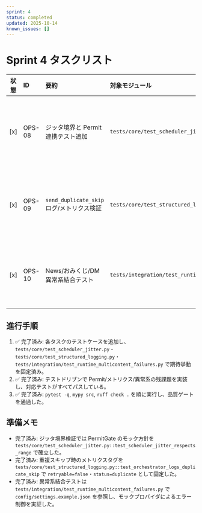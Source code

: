 ```yaml
---
sprint: 4
status: completed
updated: 2025-10-14
known_issues: []
---
```


# Sprint 4 タスクリスト

| 状態 | ID | 要約 | 対象モジュール | 完了条件 | 備考 | 先行着手テスト |
|:----:|:---|:-----|:---------------|:---------|:-----|:----------------|
| [x] | OPS-08 | ジッタ境界と Permit 連携テスト追加 | `tests/core/test_scheduler_jitter.py` | ジッタの最小/最大遅延と Permit 判定の相互作用をカバーするテストを先に追加し、必要なら `Scheduler.next_slot` の境界処理を補強する。 | `test_scheduler_jitter_respects_range` ほか境界ケースを追加し、Permit 連携を `pytest tests/core/test_scheduler_jitter.py::test_scheduler_jitter_respects_range -q` で確認済み。 | ✅ `pytest tests/core/test_scheduler_jitter.py -q` |
| [x] | OPS-09 | `send_duplicate_skip` ログ/メトリクス検証 | `tests/core/test_structured_logging.py` | Orchestrator の重複スキップ経路で構造化ログとメトリクスタグが一致することをテストから固定し、必要なログ/メトリクス更新を実装する。 | `test_orchestrator_logs_duplicate_skip` が `send_duplicate_skip` のログ/タグ整合を固定し、`metrics.last_tags` を `pytest tests/core/test_structured_logging.py::test_orchestrator_logs_duplicate_skip -q` で検証済み。 | ✅ `pytest tests/core/test_structured_logging.py -q` |
| [x] | OPS-10 | News/おみくじ/DM 異常系結合テスト | `tests/integration/test_runtime_multicontent_failures.py` | Permit 拒否・クールダウン解除後再送・プロバイダ失敗時のリカバリを再現する結合テストを追加し、必要に応じて実装を調整する。 | `test_permit_denied_records_metrics`・`test_cooldown_resume_allows_retry`・`test_summary_provider_retry_and_fallback` ほかを追加し、`pytest tests/integration/test_runtime_multicontent_failures.py -q` で統合検証済み。 | ✅ `pytest tests/integration/test_runtime_multicontent_failures.py -q` |

## 進行手順
1. ✅ 完了済み: 各タスクのテストケースを追加し、`tests/core/test_scheduler_jitter.py`・`tests/core/test_structured_logging.py`・`tests/integration/test_runtime_multicontent_failures.py` で期待挙動を固定済み。
2. ✅ 完了済み: テストドリブンで Permit/メトリクス/異常系の残課題を実装し、対応テストがすべてパスしている。
3. ✅ 完了済み: `pytest -q`, `mypy src`, `ruff check .` を順に実行し、品質ゲートを通過した。

## 準備メモ
- 完了済み: ジッタ境界検証では PermitGate のモック方針を `tests/core/test_scheduler_jitter.py::test_scheduler_jitter_respects_range` で確立した。
- 完了済み: 重複スキップ時のメトリクスタグを `tests/core/test_structured_logging.py::test_orchestrator_logs_duplicate_skip` で `retryable=false`・`status=duplicate` として固定した。
- 完了済み: 異常系結合テストは `tests/integration/test_runtime_multicontent_failures.py` で `config/settings.example.json` を参照し、モックプロバイダによるエラー制御を実証した。
